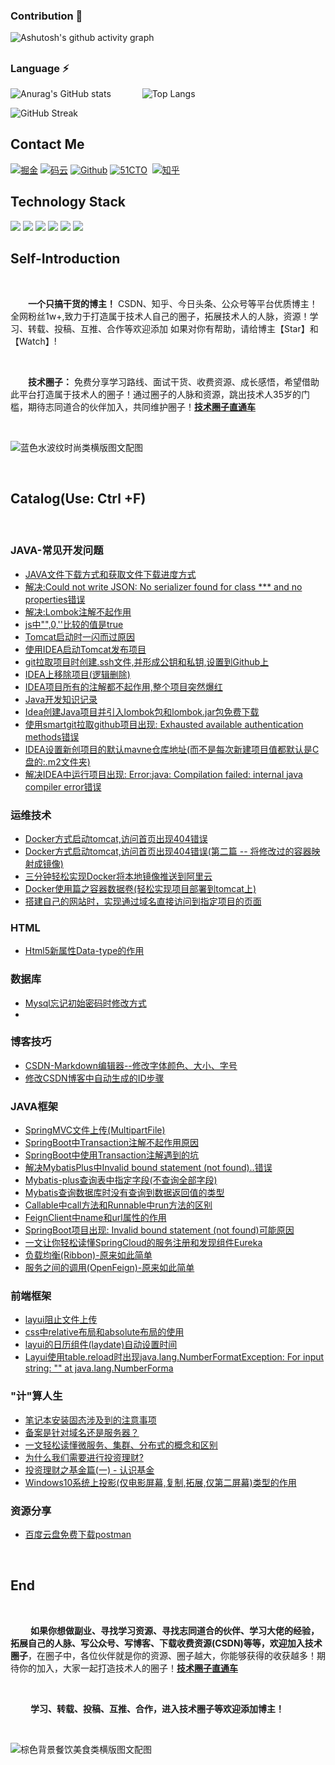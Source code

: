 ### Contribution 👋

![Ashutosh's github activity graph](https://activity-graph.herokuapp.com/graph?username=it-learning-diary&theme=nord&custom_title=It-learning-diary%20Contribution%20Graph)


<h2></h2>


### Language ⚡

![Anurag's GitHub stats](https://github-readme-stats.vercel.app/api?username=it-learning-diary&show_icons=true&theme=calm) &emsp;&emsp;&emsp; ![Top Langs](https://github-readme-stats.vercel.app/api/top-langs/?username=it-learning-diary&theme=calm)

![GitHub Streak](http://github-readme-streak-stats.herokuapp.com?user=it-learning-diary&theme=prussian&hide_border=true)

<h2>
  Contact Me
</h2>
<p >
	<a href="https://juejin.cn/user/686575843556008/posts" title="IT学习日记" target="_blank">
		<img src="https://img.shields.io/badge/Juejin-%E6%8E%98%E9%87%91-9cf?style=plastic&amp;labelColor=2571be&amp;logoColor=226db8&amp;logo=jQuery&amp;logoColor=fff&amp;color=f2e99c" alt="掘金" /></a>
	<a href="https://gitee.com/it-learning-diary/dashboard/projects" title="IT学习日记" target="_blank">
		<img src="https://img.shields.io/badge/Gitee-%E7%A0%81%E4%BA%91-blue?style=plastic&amp;logoColor=fff&amp;logo=Gitee&amp;&amp;color=fedcba" alt="码云" /></a>
	<a href="https://github.com/it-learning-diary" title="IT学习日记" target="_blank">
		<img src="https://img.shields.io/badge/Github-Github-blue?style=plastic&amp;logoColor=fff&amp;logo=GitHub&amp;&amp;color=795548" alt="Github" /></a>
	<a href="https://blog.51cto.com/u_14020810" title="51CTO" target="_blank">
		<img src="https://img.shields.io/badge/51CTO-51CTO-blue?style=plastic&amp;logoColor=fff&amp;logo=Creative%20Commons&amp;&amp;color=009688" alt="51CTO" /></a>
<a href="https://www.toutiao.com/c/user/token/MS4wLjABAAAAO-4GT9L9Pa_JFtVbskcr_x4fffrJ7zv17smAmU193Oc/?source=feed" title="IT学习日记" target="_blank">
		<img src="https://img.shields.io/badge/Top-%E4%BB%8A%E6%97%A5%E5%A4%B4%E6%9D%A1-9cf?style=plastic&amp;labelColor=3f7bb8&amp;&amp;logo=Apostrophe" alt="" /></a>
	<a href="https://www.zhihu.com/people/qin-wei-liang-31" title="IT学习日记" target="_blank">
		<img src="https://img.shields.io/badge/Zhihu-IT%E5%AD%A6%E4%B9%A0%E6%97%A5%E8%AE%B0-9cf?style=plastic&amp;labelColor=4793e1&amp;&amp;logo=Zhihu&amp;logoColor=fff" alt="知乎" /></a>
</p>

<h2>
  Technology Stack
</h2>
<p align="center">
  
![](https://img.shields.io/badge/OS-Linux-FCC624?style=flat-square&logo=linux&logoColor=ffffff)	![](https://img.shields.io/badge/JAVA-007396?style=flat-square&logo=java&logoColor=ffffff)
![](https://img.shields.io/badge/HTML-E34F26?style=flat-square&logo=html5&logoColor=ffffff) ![](https://img.shields.io/badge/CSS-1572B6?style=flat-square&logo=css3&logoColor=ffffff)
![](https://img.shields.io/badge/MySQL-4479A1?style=flat-square&logo=mysql&logoColor=ffffff)	![](https://img.shields.io/badge/PostgreSQL-336791?style=flat-square&logo=postgresql&logoColor=ffffff)	

</p>

<h2>
Self-Introduction
</h2>

<br/>

 &emsp;&emsp;**一个只搞干货的博主！** CSDN、知乎、今日头条、公众号等平台优质博主！全网粉丝1w+,致力于打造属于技术人自己的圈子，拓展技术人的人脉，资源！学习、转载、投稿、互推、合作等欢迎添加
 如果对你有帮助，请给博主【Star】和【Watch】!
 
 <br/>
 
 &emsp;&emsp;**技术圈子：** 免费分享学习路线、面试干货、收费资源、成长感悟，希望借助此平台打造属于技术人的圈子！通过圈子的人脉和资源，跳出技术人35岁的门槛，期待志同道合的伙伴加入，共同维护圈子！<a href="https://app.yinxiang.com/fx/93d441d2-7cb6-4c13-9b16-5d2df3085984" title="技术圈子" target="_blank">**技术圈子直通车** </a> <br/>
 
 <br/>
 
 ![蓝色水波纹时尚类横版图文配图](https://user-images.githubusercontent.com/43887201/133605539-e861f964-fab7-485f-8a24-59f0832d1155.jpg)

  <br/>
  
<h2>
Catalog(Use: Ctrl +F)
</h2>

 <br/>
 
 ### JAVA-常见开发问题 
 <a href="" target="_blank"></a>
 - <a href="https://blog.csdn.net/qq_40891009/article/details/102477566?spm=1001.2014.3001.5502" target="_blank">JAVA文件下载方式和获取文件下载进度方式</a>
 - <a href="https://blog.csdn.net/qq_40891009/article/details/102673358?spm=1001.2014.3001.5502" target="_blank">解决:Could not write JSON: No serializer found for class *** and no properties错误</a>
 - <a href="https://blog.csdn.net/qq_40891009/article/details/102673552?spm=1001.2014.3001.5502" target="_blank">解决:Lombok注解不起作用</a>
 - <a href="https://blog.csdn.net/qq_40891009/article/details/102786528?spm=1001.2014.3001.5502" target="_blank">js中"",0,''比较的值是true</a>
 - <a href="https://blog.csdn.net/qq_40891009/article/details/103141097?spm=1001.2014.3001.5502" target="_blank">Tomcat启动时一闪而过原因</a>
 - <a href="https://blog.csdn.net/qq_40891009/article/details/103144333?spm=1001.2014.3001.5502" target="_blank">使用IDEA启动Tomcat发布项目</a>
 - <a href="https://blog.csdn.net/qq_40891009/article/details/103326803?spm=1001.2014.3001.5502" target="_blank">git拉取项目时创建.ssh文件,并形成公钥和私钥,设置到Github上</a>
 - <a href="https://blog.csdn.net/qq_40891009/article/details/103350798?spm=1001.2014.3001.5502" target="_blank">IDEA上移除项目(逻辑删除)</a>
 - <a href="https://blog.csdn.net/qq_40891009/article/details/103427071?spm=1001.2014.3001.5502" target="_blank">IDEA项目所有的注解都不起作用,整个项目突然爆红</a>
 - <a href="https://blog.csdn.net/qq_40891009/article/details/103489525?spm=1001.2014.3001.5502" target="_blank">Java开发知识记录</a>
 - <a href="https://blog.csdn.net/qq_40891009/article/details/104083463?spm=1001.2014.3001.5502" target="_blank">Idea创建Java项目并引入lombok包和lombok.jar包免费下载</a>
 - <a href="https://blog.csdn.net/qq_40891009/article/details/104155565?spm=1001.2014.3001.5502" target="_blank">使用smartgit拉取github项目出现: Exhausted available authentication methods错误</a>
 - <a href="https://blog.csdn.net/qq_40891009/article/details/104186599?spm=1001.2014.3001.5502" target="_blank">IDEA设置新创项目的默认mavne仓库地址(而不是每次新建项目值都默认是C盘的:.m2文件夹)</a>
 - <a href="https://blog.csdn.net/qq_40891009/article/details/104849424?spm=1001.2014.3001.5502" target="_blank">解决IDEA中运行项目出现: Error:java: Compilation failed: internal java compiler error错误</a>
 
 
 ### 运维技术
 - <a href="https://blog.csdn.net/qq_40891009/article/details/103898876?spm=1001.2014.3001.5502" target="_blank">Docker方式启动tomcat,访问首页出现404错误</a>
 - <a href="https://blog.csdn.net/qq_40891009/article/details/104012792?spm=1001.2014.3001.5502" target="_blank">Docker方式启动tomcat,访问首页出现404错误(第二篇 -- 将修改过的容器映射成镜像)</a>
 - <a href="https://blog.csdn.net/qq_40891009/article/details/104086546?spm=1001.2014.3001.5502" target="_blank">三分钟轻松实现Docker将本地镜像推送到阿里云</a>
 - <a href="https://blog.csdn.net/qq_40891009/article/details/104382420?spm=1001.2014.3001.5502" target="_blank">Docker使用篇之容器数据卷(轻松实现项目部署到tomcat上)</a>
 - <a href="https://blog.csdn.net/qq_40891009/article/details/104304135?spm=1001.2014.3001.5502" target="_blank">搭建自己的网站时，实现通过域名直接访问到指定项目的页面</a>
 
 ### HTML
 -  <a href="https://blog.csdn.net/qq_40891009/article/details/103256146?spm=1001.2014.3001.5502" target="_blank">Html5新属性Data-type的作用</a>
 
 ### 数据库
 - <a href="https://blog.csdn.net/qq_40891009/article/details/103157931?spm=1001.2014.3001.5502" target="_blank">Mysql忘记初始密码时修改方式</a>
 - 
 
 ### 博客技巧
 - <a href="https://blog.csdn.net/qq_40891009/article/details/102481647?spm=1001.2014.3001.5502" target="_blank">CSDN-Markdown编辑器--修改字体颜色、大小、字号</a>
 - <a href="https://blog.csdn.net/qq_40891009/article/details/102812586?spm=1001.2014.3001.5502" target="_blank">修改CSDN博客中自动生成的ID步骤</a>

 ### JAVA框架
 - <a href="https://blog.csdn.net/qq_40891009/article/details/102486846?spm=1001.2014.3001.5502" target="_blank">SpringMVC文件上传(MultipartFile)</a>
 - <a href="https://blog.csdn.net/qq_40891009/article/details/103059993?spm=1001.2014.3001.5502" target="_blank">SpringBoot中Transaction注解不起作用原因</a>
 - <a href="https://blog.csdn.net/qq_40891009/article/details/103108655?spm=1001.2014.3001.5502" target="_blank">SpringBoot中使用Transaction注解遇到的坑</a>
 - <a href="https://blog.csdn.net/qq_40891009/article/details/103242315?spm=1001.2014.3001.5502" target="_blank">解决MybatisPlus中Invalid bound statement (not found)..错误</a>
 - <a href="https://blog.csdn.net/qq_40891009/article/details/103242487?spm=1001.2014.3001.5502" target="_blank">Mybatis-plus查询表中指定字段(不查询全部字段)</a>
 - <a href="https://blog.csdn.net/qq_40891009/article/details/103251578?spm=1001.2014.3001.5502" target="_blank">Mybatis查询数据库时没有查询到数据返回值的类型</a>
 - <a href="https://blog.csdn.net/qq_40891009/article/details/103270505?spm=1001.2014.3001.5502" target="_blank">Callable中call方法和Runnable中run方法的区别</a>
 - <a href="https://blog.csdn.net/qq_40891009/article/details/103390079?spm=1001.2014.3001.5502" target="_blank">FeignClient中name和url属性的作用</a>
 - <a href="https://blog.csdn.net/qq_40891009/article/details/104857673?spm=1001.2014.3001.5502" target="_blank">SpringBoot项目出现: Invalid bound statement (not found)可能原因</a>
 - <a href="https://blog.csdn.net/qq_40891009/article/details/104869231?spm=1001.2014.3001.5502" target="_blank">一文让你轻松读懂SpringCloud的服务注册和发现组件Eureka</a>
 - <a href="https://blog.csdn.net/qq_40891009/article/details/105016622?spm=1001.2014.3001.5502" target="_blank">负载均衡(Ribbon)-原来如此简单</a>
 - <a href="https://blog.csdn.net/qq_40891009/article/details/105175251?spm=1001.2014.3001.5502" target="_blank">服务之间的调用(OpenFeign)-原来如此简单</a>
 
 
 ### 前端框架
 - <a href="https://blog.csdn.net/qq_40891009/article/details/102786634?spm=1001.2014.3001.5502" target="_blank">layui阻止文件上传</a>
 - <a href="https://blog.csdn.net/qq_40891009/article/details/102788839?spm=1001.2014.3001.5502" target="_blank">css中relative布局和absolute布局的使用</a>
 - <a href="https://blog.csdn.net/qq_40891009/article/details/103058564?spm=1001.2014.3001.5502" target="_blank">layui的日历组件(laydate)自动设置时间</a>
 - <a href="https://blog.csdn.net/qq_40891009/article/details/104469133?spm=1001.2014.3001.5502" target="_blank">Layui使用table.reload时出现java.lang.NumberFormatException: For input string: "" at java.lang.NumberForma</a>

 
 ### "计"算人生
 - <a href="https://blog.csdn.net/qq_40891009/article/details/102870508?spm=1001.2014.3001.5502" target="_blank">笔记本安装固态涉及到的注意事项</a>
 - <a href="https://blog.csdn.net/qq_40891009/article/details/104072515?spm=1001.2014.3001.5502" target="_blank">备案是针对域名还是服务器？</a>
 - <a href="https://blog.csdn.net/qq_40891009/article/details/104711966?spm=1001.2014.3001.5502" target="_blank">一文轻松读懂微服务、集群、分布式的概念和区别</a>
 - <a href="https://blog.csdn.net/qq_40891009/article/details/104327239?spm=1001.2014.3001.5502" target="_blank">为什么我们需要进行投资理财?</a>
 - <a href="https://blog.csdn.net/qq_40891009/article/details/104346091?spm=1001.2014.3001.5502" target="_blank">投资理财之基金篇(一) - 认识基金</a>
 - <a href="https://blog.csdn.net/qq_40891009/article/details/104340974?spm=1001.2014.3001.5502" target="_blank">Windows10系统上投影(仅电影屏幕,复制,拓展,仅第二屏幕)类型的作用</a>
 
 ### 资源分享
 - <a href="https://blog.csdn.net/qq_40891009/article/details/103058921?spm=1001.2014.3001.5502" target="_blank">百度云盘免费下载postman</a>
 
 <br/>
 
 <h2>
  End
</h2>

 <br/>
 
 &emsp;&emsp; **如果你想做副业、寻找学习资源、寻找志同道合的伙伴、学习大佬的经验，拓展自己的人脉、写公众号、写博客、下载收费资源(CSDN)等等，欢迎加入技术圈子**，在圈子中，各位伙伴就是你的资源、圈子越大，你能够获得的收获越多！期待你的加入，大家一起打造技术人的圈子！<a href="https://app.yinxiang.com/fx/93d441d2-7cb6-4c13-9b16-5d2df3085984" title="技术圈子" target="_blank">**技术圈子直通车** </a> <br/>
 
 <br/>
 
 &emsp;&emsp; **学习、转载、投稿、互推、合作，进入技术圈子等欢迎添加博主！**
 
 <br/>
 
 ![棕色背景餐饮美食类横版图文配图](https://user-images.githubusercontent.com/43887201/133607633-3cf77111-ecbf-4282-aa4b-a9e065feb5d2.jpg)

 

<!--
**it-learning-diary/it-learning-diary** is a ✨ _special_ ✨ repository because its `README.md` (this file) appears on your GitHub profile.

Here are some ideas to get you started:

- 🔭 I’m currently working on ...
- 🌱 I’m currently learning ...
- 👯 I’m looking to collaborate on ...
- 🤔 I’m looking for help with ...
- 💬 Ask me about ...
- 📫 How to reach me: ...
- 😄 Pronouns: ...
- ⚡ Fun fact: ...
-->
